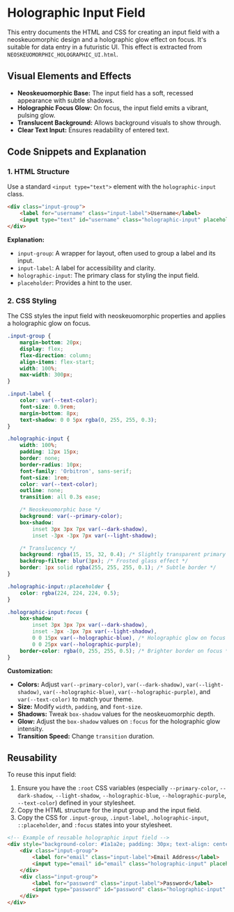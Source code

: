 # Holographic Input Field

This entry documents the HTML and CSS for creating an input field with a neoskeuomorphic design and a holographic glow effect on focus. It's suitable for data entry in a futuristic UI. This effect is extracted from `NEOSKEUOMORPHIC_HOLOGRAPHIC_UI.html`.

## Visual Elements and Effects

*   **Neoskeuomorphic Base:** The input field has a soft, recessed appearance with subtle shadows.
*   **Holographic Focus Glow:** On focus, the input field emits a vibrant, pulsing glow.
*   **Translucent Background:** Allows background visuals to show through.
*   **Clear Text Input:** Ensures readability of entered text.

## Code Snippets and Explanation

### 1. HTML Structure

Use a standard `<input type="text">` element with the `holographic-input` class.

```html
<div class="input-group">
    <label for="username" class="input-label">Username</label>
    <input type="text" id="username" class="holographic-input" placeholder="Enter your username">
</div>
```

**Explanation:**
*   `input-group`: A wrapper for layout, often used to group a label and its input.
*   `input-label`: A label for accessibility and clarity.
*   `holographic-input`: The primary class for styling the input field.
*   `placeholder`: Provides a hint to the user.

### 2. CSS Styling

The CSS styles the input field with neoskeuomorphic properties and applies a holographic glow on focus.

```css
.input-group {
    margin-bottom: 20px;
    display: flex;
    flex-direction: column;
    align-items: flex-start;
    width: 100%;
    max-width: 300px;
}

.input-label {
    color: var(--text-color);
    font-size: 0.9rem;
    margin-bottom: 8px;
    text-shadow: 0 0 5px rgba(0, 255, 255, 0.3);
}

.holographic-input {
    width: 100%;
    padding: 12px 15px;
    border: none;
    border-radius: 10px;
    font-family: 'Orbitron', sans-serif;
    font-size: 1rem;
    color: var(--text-color);
    outline: none;
    transition: all 0.3s ease;

    /* Neoskeuomorphic base */
    background: var(--primary-color);
    box-shadow:
        inset 3px 3px 7px var(--dark-shadow),
        inset -3px -3px 7px var(--light-shadow);

    /* Translucency */
    background: rgba(15, 15, 32, 0.4); /* Slightly transparent primary color */
    backdrop-filter: blur(3px); /* Frosted glass effect */
    border: 1px solid rgba(255, 255, 255, 0.1); /* Subtle border */
}

.holographic-input::placeholder {
    color: rgba(224, 224, 224, 0.5);
}

.holographic-input:focus {
    box-shadow:
        inset 3px 3px 7px var(--dark-shadow),
        inset -3px -3px 7px var(--light-shadow),
        0 0 15px var(--holographic-blue), /* Holographic glow on focus */
        0 0 25px var(--holographic-purple);
    border-color: rgba(0, 255, 255, 0.5); /* Brighter border on focus */
}
```

**Customization:**
*   **Colors:** Adjust `var(--primary-color)`, `var(--dark-shadow)`, `var(--light-shadow)`, `var(--holographic-blue)`, `var(--holographic-purple)`, and `var(--text-color)` to match your theme.
*   **Size:** Modify `width`, `padding`, and `font-size`.
*   **Shadows:** Tweak `box-shadow` values for the neoskeuomorphic depth.
*   **Glow:** Adjust the `box-shadow` values on `:focus` for the holographic glow intensity.
*   **Transition Speed:** Change `transition` duration.

## Reusability

To reuse this input field:

1.  Ensure you have the `:root` CSS variables (especially `--primary-color`, `--dark-shadow`, `--light-shadow`, `--holographic-blue`, `--holographic-purple`, `--text-color`) defined in your stylesheet.
2.  Copy the HTML structure for the input group and the input field.
3.  Copy the CSS for `.input-group`, `.input-label`, `.holographic-input`, `::placeholder`, and `:focus` states into your stylesheet.

```html
<!-- Example of reusable holographic input field -->
<div style="background-color: #1a1a2e; padding: 30px; text-align: center; display: flex; flex-direction: column; align-items: center;">
    <div class="input-group">
        <label for="email" class="input-label">Email Address</label>
        <input type="email" id="email" class="holographic-input" placeholder="your.email@example.com">
    </div>
    <div class="input-group">
        <label for="password" class="input-label">Password</label>
        <input type="password" id="password" class="holographic-input" placeholder="••••••••">
    </div>
</div>
```